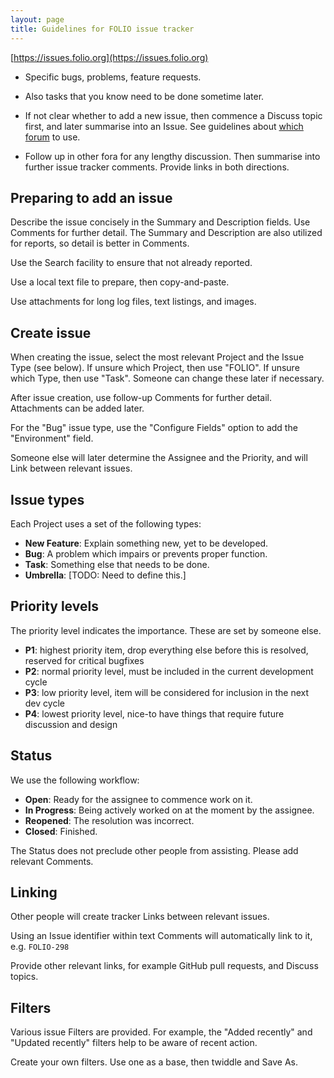 ```yaml
---
layout: page
title: Guidelines for FOLIO issue tracker
---
```


[https://issues.folio.org](https://issues.folio.org)

- Specific bugs, problems, feature requests.

- Also tasks that you know need to be done sometime later.

- If not clear whether to add a new issue, then commence a
  Discuss topic first, and later summarise into an Issue.
  See guidelines about [which forum](which-forum) to use.

- Follow up in other fora for any lengthy discussion.
  Then summarise into further issue tracker comments.
  Provide links in both directions.

## Preparing to add an issue

Describe the issue concisely in the Summary and Description fields.
Use Comments for further detail.
The Summary and Description are also utilized for reports, so detail is
better in Comments.

Use the Search facility to ensure that not already reported.

Use a local text file to prepare, then copy-and-paste.

Use attachments for long log files, text listings, and images.

## Create issue

When creating the issue, select the most relevant Project and the Issue
Type (see below).
If unsure which Project, then use "FOLIO".
If unsure which Type, then use "Task".
Someone can change these later if necessary.

After issue creation, use follow-up Comments for further detail.
Attachments can be added later.

For the "Bug" issue type, use the "Configure Fields" option to add the
"Environment" field.

Someone else will later determine the Assignee and the Priority, and will
Link between relevant issues.

## Issue types

Each Project uses a set of the following types:

- **New Feature**: Explain something new, yet to be developed.
- **Bug**: A problem which impairs or prevents proper function.
- **Task**: Something else that needs to be done.
- **Umbrella**: [TODO: Need to define this.]

## Priority levels

The priority level indicates the importance.
These are set by someone else.

- **P1**: highest priority item, drop everything else before this is resolved, reserved for critical bugfixes
- **P2**: normal priority level, must be included in the current development cycle
- **P3**: low priority level, item will be considered for inclusion in the next dev cycle
- **P4**: lowest priority level, nice-to have things that require future discussion and design

## Status

We use the following workflow:

- **Open**: Ready for the assignee to commence work on it.
- **In Progress**: Being actively worked on at the moment by the assignee.
- **Reopened**: The resolution was incorrect.
- **Closed**: Finished.

The Status does not preclude other people from assisting.
Please add relevant Comments.

## Linking

Other people will create tracker Links between relevant issues.

Using an Issue identifier within text Comments will automatically link to
it, e.g. `FOLIO-298`

Provide other relevant links, for example GitHub pull requests, and
Discuss topics.

## Filters

Various issue Filters are provided. For example, the "Added recently"
and "Updated recently" filters help to be aware of recent action.

Create your own filters. Use one as a base, then twiddle and Save As.
